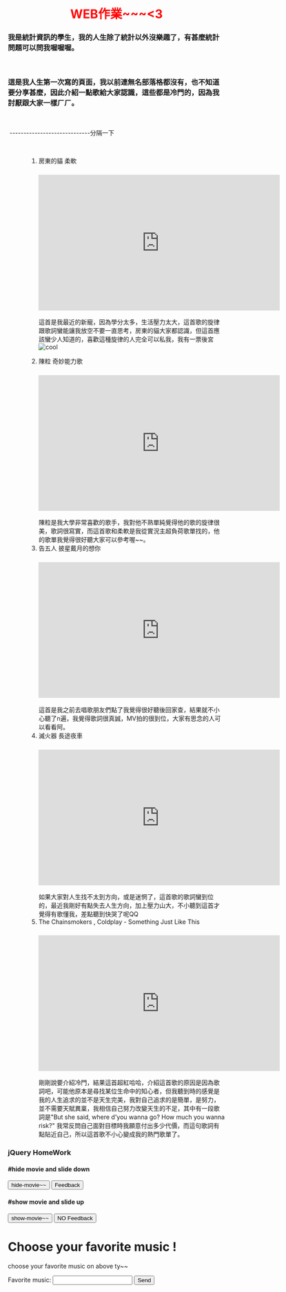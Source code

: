 <!DOCTYPE html>
<html>


<h1 class="intro" style="text-align: center;"><strong><span style="color: #ff0000;">WEB作業~~~&lt;3</span></strong></h1>
<h3>我是統計資訊的學生，我的人生除了統計以外沒樂趣了，有甚麼統計問題可以問我喔喔喔。</h3>
<p>&nbsp;</p>
<h3>這是我人生第一次寫的頁面，我以前連無名部落格都沒有，也不知道要分享甚麼，因此介紹一點歌給大家認識，這些都是冷門的，因為我討厭跟大家一樣ㄏㄏ。</h3>
<p>&nbsp;</p>
<p>&nbsp;-----------------------------分隔一下</p>
<p>&nbsp;</p>
<ol>
<ol>
<ol>
<li>房東的貓 柔軟
<h3><iframe width="560" height="315" src="https://www.youtube.com/embed/g5Dzd_64fII" frameborder="0" allow="accelerometer; autoplay; encrypted-media; gyroscope; picture-in-picture" allowfullscreen></iframe></h3>
<p>這首是我最近的新寵，因為學分太多，生活壓力太大，這首歌的旋律跟歌詞蠻能讓我放空不要一直思考，房東的貓大家都認識，但這首應該蠻少人知道的，喜歡這種旋律的人完全可以私我，我有一票後宮<img src="https://html5-editor.net/tinymce/plugins/emoticons/img/smiley-cool.gif" alt="cool" /></p>
</li>
<li>陳粒&nbsp;奇妙能力歌
<h3><iframe width="560" height="315" src="https://www.youtube.com/embed/p0GPJbdKhCw" frameborder="0" allow="accelerometer; autoplay; encrypted-media; gyroscope; picture-in-picture" allowfullscreen></iframe></h3>
陳粒是我大學非常喜歡的歌手，我對他不熟單純覺得他的歌的旋律很美，歌詞很寫實，而這首歌和柔軟是我從實況主超負荷歌單找的，他的歌單我覺得很好聽大家可以參考喔~~。</li>
<li>告五人 披星戴月的想你
<h3><iframe width="560" height="315" src="https://www.youtube.com/embed/VpwAq7hiij0" frameborder="0" allow="accelerometer; autoplay; encrypted-media; gyroscope; picture-in-picture" allowfullscreen></iframe></h3>
這首是我之前去唱歌朋友們點了我覺得很好聽後回家查，結果就不小心聽了n遍，我覺得歌詞很真誠，MV拍的很到位，大家有思念的人可以看看阿。</li>
<li>滅火器 長途夜車
<h3><iframe width="560" height="315" src="https://www.youtube.com/embed/c9PEYJdwdwI" frameborder="0" allow="accelerometer; autoplay; encrypted-media; gyroscope; picture-in-picture" allowfullscreen></iframe></h3>
如果大家對人生找不太到方向，或是迷惘了，這首歌的歌詞蠻到位的，最近我剛好有點失去人生方向，加上壓力山大，不小聽到這首才覺得有歌懂我，差點聽到快哭了呢QQ</li>
<li>The Chainsmokers , Coldplay - Something Just Like This
<h3><iframe width="560" height="315" src="https://www.youtube.com/embed/FM7MFYoylVs?start=4" frameborder="0" allow="accelerometer; autoplay; encrypted-media; gyroscope; picture-in-picture" allowfullscreen></iframe></h3>
剛剛說要介紹冷門，結果這首超紅哈哈，介紹這首歌的原因是因為歌詞吧，可能他原本是尋找某位生命中的知心者，但我聽到時的感覺是我的人生追求的並不是天生完美，我對自己追求的是簡單，是努力，並不需要天賦異稟，我相信自己努力改變天生的不足，其中有一段歌詞是"But she said, where d'you wanna go? How much you wanna risk?"&nbsp;我常反問自己面對目標時我願意付出多少代價，而這句歌詞有點貼近自己，所以這首歌不小心變成我的熱門歌單了。</li>
</ol>
</ol>
</ol> 
<head>
<script src="https://ajax.googleapis.com/ajax/libs/jquery/3.3.1/jquery.min.js">
</script>
<script> 
     $(document).ready(function() {
       $("button").addClass("animated bounce");
       $(".well").addClass("animated shake");
       $("#target3").addClass("animated fadeOut");
       $("button").removeClass("btn-default");     
       $("h3").addClass("animated hinge");
       $(".test1").click(function(){
       	$("h3").hide();
       });
       $(".test2").click(function(){
      	 $("h3").show();
       });
       $(".test3").click(function(){
    $(".panel").slideDown("slow");
  });
  $(".test4").click(function(){
    $(".panel").slideUp("slow");
  });
  $("#send").click(function(){
  	if($("#music").text() == "")
    	alert("Thanks for your feedback <3");    
  });
  
  
});   
</script>
</head>
<!-- Only change code above this line. -->

<div class="container-fluid">
  <h3 class="text-primary text-center">jQuery HomeWork</h3>
  <div class="row">
    <div class="col-xs-6">
      <h4>#hide movie and slide down </h4>
      <div class="well" id="left-well">
        <button class="test1" id="target1">hide-movie~~</button>        
        <button class="test3" id="target3">Feedback</button>
      </div>
    </div>
    <div class="col-xs-6">
      <h4>#show movie and slide up </h4>
      <div class="well" id="right-well">
        <button class="test2" id="target4">show-movie~~</button>        
        <button class="test4" id="target6">NO Feedback</button>
      </div>
    </div>
  </div>
</div>

<div class="panel">
  <h1>Choose your favorite music !</h1> 
  <p class="message box">
    choose your favorite music on above ty~~
  </p>
  <p>
    <label for="name">Favorite music:
      <input type="text" id="music"/>
    </label>
    <button id="send">
      Send 
    </button>
  </p>
</div> 

</html>



